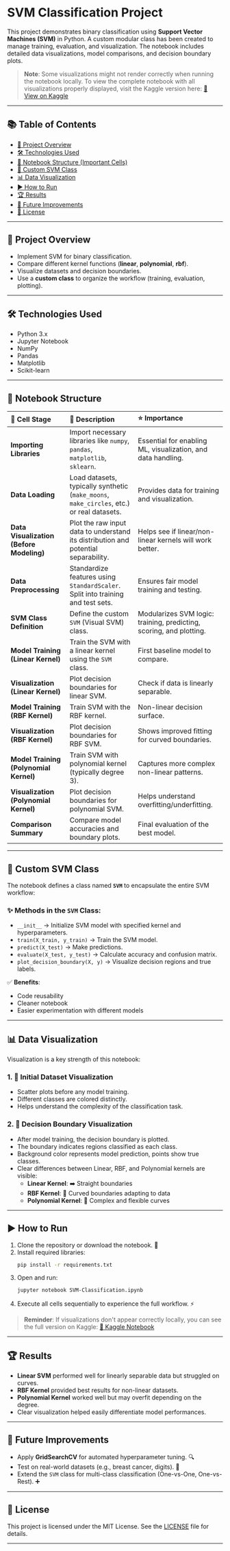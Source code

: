 # SVM Classification Project

This project demonstrates binary classification using **Support Vector Machines (SVM)** in Python. A custom modular class has been created to manage training, evaluation, and visualization. The notebook includes detailed data visualizations, model comparisons, and decision boundary plots.

> **Note**: Some visualizations might not render correctly when running the notebook locally. To view the complete notebook with all visualizations properly displayed, visit the Kaggle version here: [🔗 View on Kaggle](https://www.kaggle.com/code/mohamedelgazar74/svm-classification)

---

## 📚 Table of Contents

- [📖 Project Overview](#📖-project-overview)
- [🛠️ Technologies Used](#🛠️-technologies-used)
- [📓 Notebook Structure (Important Cells)](#📓-notebook-structure-important-cells)
- [🧹 Custom SVM Class](#🧹-custom-svm-class)
- [📊 Data Visualization](#📊-data-visualization)
- [▶️ How to Run](#▶️-how-to-run)
- [🏆 Results](#🏆-results)
- [🚀 Future Improvements](#🚀-future-improvements)
- [📜 License](#📜-license)

---

## 📖 Project Overview

- Implement SVM for binary classification.
- Compare different kernel functions (**linear**, **polynomial**, **rbf**).
- Visualize datasets and decision boundaries.
- Use a **custom class** to organize the workflow (training, evaluation, plotting).

---

## 🛠️ Technologies Used

- Python 3.x
- Jupyter Notebook
- NumPy
- Pandas
- Matplotlib
- Scikit-learn

---

## 📓 Notebook Structure

| 🧹 Cell Stage | 📄 Description | ⭐ Importance |
|:-----------|:------------|:-----------|
| **Importing Libraries** | Import necessary libraries like `numpy`, `pandas`, `matplotlib`, `sklearn`. | Essential for enabling ML, visualization, and data handling. |
| **Data Loading** | Load datasets, typically synthetic (`make_moons`, `make_circles`, etc.) or real datasets. | Provides data for training and visualization. |
| **Data Visualization (Before Modeling)** | Plot the raw input data to understand its distribution and potential separability. | Helps see if linear/non-linear kernels will work better. |
| **Data Preprocessing** | Standardize features using `StandardScaler`. Split into training and test sets. | Ensures fair model training and testing. |
| **SVM Class Definition** | Define the custom `SVM` (Visual SVM) class. | Modularizes SVM logic: training, predicting, scoring, and plotting. |
| **Model Training (Linear Kernel)** | Train the SVM with a linear kernel using the `SVM` class. | First baseline model to compare. |
| **Visualization (Linear Kernel)** | Plot decision boundaries for linear SVM. | Check if data is linearly separable. |
| **Model Training (RBF Kernel)** | Train SVM with the RBF kernel. | Non-linear decision surface. |
| **Visualization (RBF Kernel)** | Plot decision boundaries for RBF SVM. | Shows improved fitting for curved boundaries. |
| **Model Training (Polynomial Kernel)** | Train SVM with polynomial kernel (typically degree 3). | Captures more complex non-linear patterns. |
| **Visualization (Polynomial Kernel)** | Plot decision boundaries for polynomial SVM. | Helps understand overfitting/underfitting. |
| **Comparison Summary** | Compare model accuracies and boundary plots. | Final evaluation of the best model. |

---

## 🧹 Custom SVM Class

The notebook defines a class named **`SVM`** to encapsulate the entire SVM workflow:

### ✨ Methods in the `SVM` Class:
- `__init__` → Initialize SVM model with specified kernel and hyperparameters.
- `train(X_train, y_train)` → Train the SVM model.
- `predict(X_test)` → Make predictions.
- `evaluate(X_test, y_test)` → Calculate accuracy and confusion matrix.
- `plot_decision_boundary(X, y)` → Visualize decision regions and true labels.

✅ **Benefits**:
- Code reusability
- Cleaner notebook
- Easier experimentation with different models

---

## 📊 Data Visualization

Visualization is a key strength of this notebook:

### 1. 📍 **Initial Dataset Visualization**
- Scatter plots before any model training.
- Different classes are colored distinctly.
- Helps understand the complexity of the classification task.

### 2. 🧐 **Decision Boundary Visualization**
- After model training, the decision boundary is plotted.
- The boundary indicates regions classified as each class.
- Background color represents model prediction, points show true classes.
- Clear differences between Linear, RBF, and Polynomial kernels are visible:
  - **Linear Kernel**: ➡️ Straight boundaries
  - **RBF Kernel**: 🔵 Curved boundaries adapting to data
  - **Polynomial Kernel**: 🎈 Complex and flexible curves

---

## ▶️ How to Run

1. Clone the repository or download the notebook. 👅
2. Install required libraries:
   ```bash
   pip install -r requirements.txt
   ```
3. Open and run:
   ```bash
   jupyter notebook SVM-Classification.ipynb
   ```
4. Execute all cells sequentially to experience the full workflow. ⚡️

> **Reminder**: If visualizations don't appear correctly locally, you can see the full version on Kaggle: [🔗 Kaggle Notebook](https://www.kaggle.com/code/mohamedelgazar74/svm-classification)

---

## 🏆 Results

- **Linear SVM** performed well for linearly separable data but struggled on curves.
- **RBF Kernel** provided best results for non-linear datasets.
- **Polynomial Kernel** worked well but may overfit depending on the degree.
- Clear visualization helped easily differentiate model performances.

---

## 🚀 Future Improvements

- Apply **GridSearchCV** for automated hyperparameter tuning. 🔍
- Test on real-world datasets (e.g., breast cancer, digits). 🧬
- Extend the `SVM` class for multi-class classification (One-vs-One, One-vs-Rest). ➕

---

## 📜 License

This project is licensed under the MIT License. See the [LICENSE](LICENSE) file for details.

---

